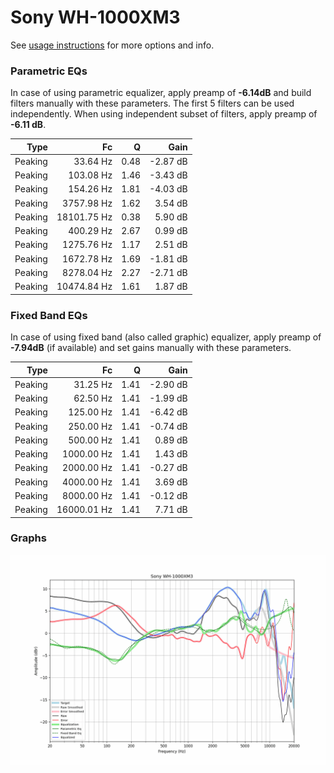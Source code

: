 # Sony WH-1000XM3
See [usage instructions](https://github.com/jaakkopasanen/AutoEq#usage) for more options and info.

### Parametric EQs
In case of using parametric equalizer, apply preamp of **-6.14dB** and build filters manually
with these parameters. The first 5 filters can be used independently.
When using independent subset of filters, apply preamp of **-6.11 dB**.

| Type    | Fc          |    Q | Gain     |
|--------:|------------:|-----:|---------:|
| Peaking | 33.64 Hz    | 0.48 | -2.87 dB |
| Peaking | 103.08 Hz   | 1.46 | -3.43 dB |
| Peaking | 154.26 Hz   | 1.81 | -4.03 dB |
| Peaking | 3757.98 Hz  | 1.62 | 3.54 dB  |
| Peaking | 18101.75 Hz | 0.38 | 5.90 dB  |
| Peaking | 400.29 Hz   | 2.67 | 0.99 dB  |
| Peaking | 1275.76 Hz  | 1.17 | 2.51 dB  |
| Peaking | 1672.78 Hz  | 1.69 | -1.81 dB |
| Peaking | 8278.04 Hz  | 2.27 | -2.71 dB |
| Peaking | 10474.84 Hz | 1.61 | 1.87 dB  |

### Fixed Band EQs
In case of using fixed band (also called graphic) equalizer, apply preamp of **-7.94dB**
(if available) and set gains manually with these parameters.

| Type    | Fc          |    Q | Gain     |
|--------:|------------:|-----:|---------:|
| Peaking | 31.25 Hz    | 1.41 | -2.90 dB |
| Peaking | 62.50 Hz    | 1.41 | -1.99 dB |
| Peaking | 125.00 Hz   | 1.41 | -6.42 dB |
| Peaking | 250.00 Hz   | 1.41 | -0.74 dB |
| Peaking | 500.00 Hz   | 1.41 | 0.89 dB  |
| Peaking | 1000.00 Hz  | 1.41 | 1.43 dB  |
| Peaking | 2000.00 Hz  | 1.41 | -0.27 dB |
| Peaking | 4000.00 Hz  | 1.41 | 3.69 dB  |
| Peaking | 8000.00 Hz  | 1.41 | -0.12 dB |
| Peaking | 16000.01 Hz | 1.41 | 7.71 dB  |

### Graphs
![](./Sony%20WH-1000XM3.png)